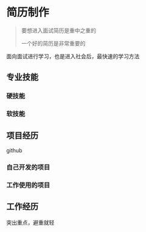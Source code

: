 # 简历制作



> 要想进入面试简历是重中之重的
>
> 一个好的简历是非常重要的

面向面试进行学习，也是进入社会后，最快速的学习方法

## 专业技能

### 硬技能



### 软技能





## 项目经历

github

### 自己开发的项目



### 工作使用的项目









## 工作经历

突出重点，避重就轻